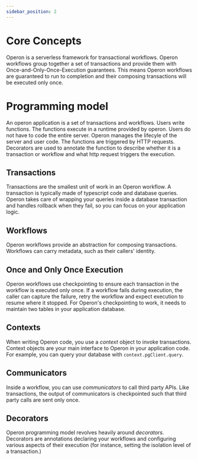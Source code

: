```yaml
---
sidebar_position: 2
---
```


# Core Concepts

Operon is a serverless framework for transactional workflows.
Operon workflows group together a set of transactions and provide them with Once-and-Only-Once-Execution guarantees.
This means Operon workflows are guaranteed to run to completion and their composing transactions will be executed only once.

# Programming model
An operon application is a set of transactions and workflows.
Users write functions.
The functions execute in a runtime provided by operon. Users do not have to code the entire server. Operon manages the lifecyle of the server and user code.
The functions are triggered by HTTP requests.
Decorators are used to annotate the function to describe whether it is a transaction or workflow and what http request triggers the execution.

## Transactions
Transactions are the smallest unit of work in an Operon workflow. A transaction is typically made of typescript code and database queries. Operon takes care of wrapping your queries inside a database transaction and handles rollback when they fail, so you can focus on your application logic.

## Workflows
Operon workflows provide an abstraction for composing transactions. Workflows can carry metadata, such as their callers' identity.

## Once and Only Once Execution
Operon workflows use checkpointing to ensure each transaction in the workflow is executed only once.
If a workflow fails during execution, the caller can capture the failure, retry the workflow and expect execution to resume where it stopped.
For Operon's checkpointing to work, it needs to maintain two tables in your application database.

## Contexts
When writing Operon code, you use a _context_ object to invoke transactions. Context objects are your main interface to Operon in your application code. For example, you can query your database with `context.pgClient.query`.

## Communicators
Inside a workflow, you can use _communicators_ to call third party APIs. Like transactions, the output of communicators is checkpointed such that third party calls are sent only once.

## Decorators
Operon programming model revolves heavily around _decorators_. Decorators are annotations declaring your workflows and configuring various aspects of their execution (for instance, setting the isolation level of a transaction.)
